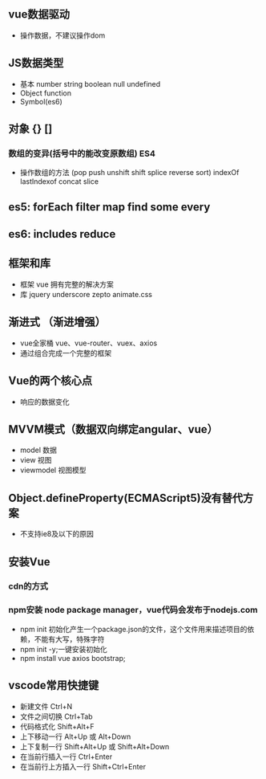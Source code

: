 ## vue数据驱动
- 操作数据，不建议操作dom

## JS数据类型
- 基本 number string boolean null undefined
- Object function
- Symbol(es6)

## 对象 {} []
### 数组的变异(括号中的能改变原数组) ES4
- 操作数组的方法 (pop push unshift shift splice reverse sort) indexOf lastIndexof concat slice

## es5: forEach filter map find some every
## es6: includes reduce


## 框架和库
- 框架 vue 拥有完整的解决方案 
- 库 jquery underscore zepto animate.css

## 渐进式 （渐进增强）
- vue全家桶 vue、vue-router、vuex、axios
- 通过组合完成一个完整的框架

## Vue的两个核心点
- 响应的数据变化

## MVVM模式（数据双向绑定angular、vue）
- model 数据
- view 视图
- viewmodel 视图模型

## Object.defineProperty(ECMAScript5)没有替代方案
- 不支持ie8及以下的原因

## 安装Vue
### cdn的方式
### npm安装 node package manager，vue代码会发布于nodejs.com
- npm init 初始化产生一个package.json的文件，这个文件用来描述项目的依赖，不能有大写，特殊字符
- npm init -y;一键安装初始化
- npm install vue axios bootstrap;


## vscode常用快捷键
- 新建文件 Ctrl+N
- 文件之间切换 Ctrl+Tab
- 代码格式化 Shift+Alt+F
- 上下移动一行 Alt+Up 或 Alt+Down
- 上下复制一行 Shift+Alt+Up 或 Shift+Alt+Down
- 在当前行插入一行 Ctrl+Enter
- 在当前行上方插入一行 Shift+Ctrl+Enter
